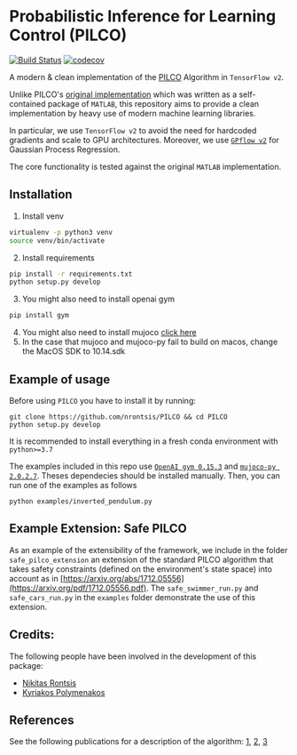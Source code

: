 # Probabilistic Inference for Learning Control (PILCO)
[![Build Status](https://travis-ci.org/nrontsis/PILCO.svg?branch=master)](https://travis-ci.org/nrontsis/PILCO)
[![codecov](https://codecov.io/gh/nrontsis/PILCO/branch/master/graph/badge.svg)](https://codecov.io/gh/nrontsis/PILCO)

A modern \& clean implementation of the [PILCO](https://ieeexplore.ieee.org/abstract/document/6654139/) Algorithm in `TensorFlow v2`.

Unlike PILCO's [original implementation](http://mlg.eng.cam.ac.uk/pilco/) which was written as a self-contained package of `MATLAB`, this repository aims to provide a clean implementation by heavy use of modern machine learning libraries.

In particular, we use `TensorFlow v2` to avoid the need for hardcoded gradients and scale to GPU architectures. Moreover, we use [`GPflow v2`](https://github.com/GPflow/GPflow) for Gaussian Process Regression.

The core functionality is tested against the original `MATLAB` implementation.
## Installation
1. Install venv
```bash
virtualenv -p python3 venv
source venv/bin/activate
```
2. Install requirements
```bash
pip install -r requirements.txt
python setup.py develop
```
3. You might also need to install openai gym
```bash
pip install gym
```
4. You might also need to install mujoco [click here](https://www.roboti.us/index.html)
5. In the case that mujoco and mujoco-py fail to build on macos, change the MacOS SDK to 10.14.sdk
## Example of usage
Before using `PILCO` you have to install it by running:
```
git clone https://github.com/nrontsis/PILCO && cd PILCO
python setup.py develop
```
It is recommended to install everything in a fresh conda environment with `python>=3.7`

The examples included in this repo use [`OpenAI gym 0.15.3`](https://github.com/openai/gym#installation) and [`mujoco-py 2.0.2.7`](https://github.com/openai/mujoco-py#install-mujoco). Theses dependecies should be installed manually. Then, you can run one of the examples as follows
```
python examples/inverted_pendulum.py
```

## Example Extension: Safe PILCO
As an example of the extensibility of the framework, we include in the folder `safe_pilco_extension` an extension of the standard PILCO algorithm that takes safety constraints (defined on the environment's state space) into account as in [https://arxiv.org/abs/1712.05556](https://arxiv.org/pdf/1712.05556.pdf). The `safe_swimmer_run.py` and `safe_cars_run.py` in the `examples` folder demonstrate the use of this extension.

## Credits:

The following people have been involved in the development of this package:
* [Nikitas Rontsis](https://github.com/nrontsis)
* [Kyriakos Polymenakos](https://github.com/kyr-pol/)

## References

See the following publications for a description of the algorithm: [1](https://ieeexplore.ieee.org/abstract/document/6654139/), [2](http://mlg.eng.cam.ac.uk/pub/pdf/DeiRas11.pdf), 
[3](https://pdfs.semanticscholar.org/c9f2/1b84149991f4d547b3f0f625f710750ad8d9.pdf)